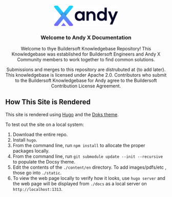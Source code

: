 <p align="center">
  <a href="https://getdoks.org/">
    <img alt="Andy X" src="~/../static/images/T1.png" width="200">
  </a>
</p>

<h3 align="center">
  Welcome to Andy X Documentation
</h3>

<p align="center">
  Welcome to thye Buildersoft Knowledgebase Repository! This Knowledgebase was established for Buildersoft Engineers and Andy X Community members to work together to find common solutions. 
</p>

<p align="center">
Submissions and merges to this repository are distrubuted at {to add later}.
This knowledgebase is licensed under Apache 2.0. Contributors who submit to the Buildersoft Knowledgebase for Andy agree to the Buildersoft Contribution License Agreement.
</p>

## How This Site is Rendered

This site is rendered using [Hugo](https://gohugo.io/) and the [Doks theme](https://doks.netlify.app/).

To test out the site on a local system:

1. Download the entire repo.
1. Install `hugo`.
1. From the command line, run `npm install` to allocate the proper packages locally.
1. From the command line, run `git submodule update --init --recursive` to populate the Docsy theme.
1. Edit the contents of the `./content/en` directory.  To add images/pdfs/etc , those go into `./static`.
1. To view the web page locally to verify how it looks, use `hugo server` and the web page will be displayed from `./docs` as a local server on `http://localhost:1313`.